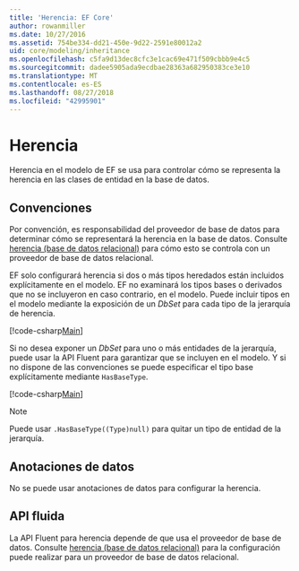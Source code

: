 ```yaml
---
title: 'Herencia: EF Core'
author: rowanmiller
ms.date: 10/27/2016
ms.assetid: 754be334-dd21-450e-9d22-2591e80012a2
uid: core/modeling/inheritance
ms.openlocfilehash: c5fa9d13dec8cfc3e1cac69e471f509cbbb9e4c5
ms.sourcegitcommit: dadee5905ada9ecdbae28363a682950383ce3e10
ms.translationtype: MT
ms.contentlocale: es-ES
ms.lasthandoff: 08/27/2018
ms.locfileid: "42995901"
---
```

# <a name="inheritance"></a>Herencia

Herencia en el modelo de EF se usa para controlar cómo se representa la herencia en las clases de entidad en la base de datos.

## <a name="conventions"></a>Convenciones

Por convención, es responsabilidad del proveedor de base de datos para determinar cómo se representará la herencia en la base de datos. Consulte [herencia (base de datos relacional)](relational/inheritance.md) para cómo esto se controla con un proveedor de base de datos relacional.

EF solo configurará herencia si dos o más tipos heredados están incluidos explícitamente en el modelo. EF no examinará los tipos bases o derivados que no se incluyeron en caso contrario, en el modelo. Puede incluir tipos en el modelo mediante la exposición de un *DbSet<TEntity>*  para cada tipo de la jerarquía de herencia.

[!code-csharp[Main](../../../samples/core/Modeling/Conventions/Samples/InheritanceDbSets.cs?highlight=3-4&name=Model)]

Si no desea exponer un *DbSet<TEntity>*  para uno o más entidades de la jerarquía, puede usar la API Fluent para garantizar que se incluyen en el modelo.
Y si no dispone de las convenciones se puede especificar el tipo base explícitamente mediante `HasBaseType`.

[!code-csharp[Main](../../../samples/core/Modeling/Conventions/Samples/InheritanceModelBuilder.cs?highlight=7&name=Context)]

> [!NOTE]
> Puede usar `.HasBaseType((Type)null)` para quitar un tipo de entidad de la jerarquía.

## <a name="data-annotations"></a>Anotaciones de datos

No se puede usar anotaciones de datos para configurar la herencia.

## <a name="fluent-api"></a>API fluida

La API Fluent para herencia depende de que usa el proveedor de base de datos. Consulte [herencia (base de datos relacional)](relational/inheritance.md) para la configuración puede realizar para un proveedor de base de datos relacional.
